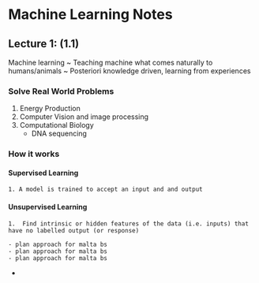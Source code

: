 # Machine Learning Notes

## Lecture 1: (1.1)


Machine learning
  ~ Teaching machine what comes naturally to humans/animals
  ~ Posteriori knowledge driven, learning from experiences


### Solve Real World Problems

1. Energy Production
2. Computer Vision and image processing
3. Computational Biology
    - DNA sequencing

### How it works

#### Supervised Learning
    
    1. A model is trained to accept an input and and output

#### Unsupervised Learning 
    1.  Find intrinsic or hidden features of the data (i.e. inputs) that have no labelled output (or response)

    - plan approach for malta bs
    - plan approach for malta bs
    - plan approach for malta bs
- 